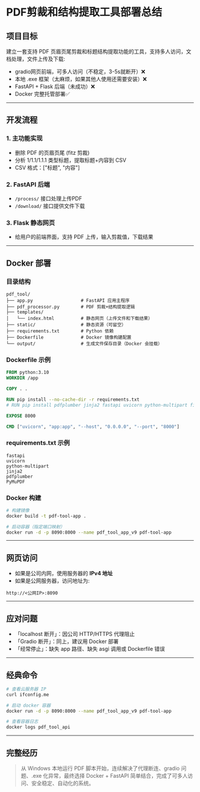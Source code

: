 # PDF剪裁和结构提取工具部署总结

## 项目目标

建立一套支持 PDF 页眉页尾剪裁和标题结构提取功能的工具，支持多人访问，文档处理，文件上传及下载:

- gradio网页前端，可多人访问（不稳定，3-5s就断开）❌  
- 本地 .exe 框架（太麻烦，如果其他人使用还需要安装）❌  
- FastAPI + Flask 后端（未成功）❌  
- Docker 完整托管部署✅  

---

## 开发流程

### 1. 主功能实现
- 删除 PDF 的页眉页尾 (fitz 剪裁)
- 分析 1/1.1/1.1.1 类型标题，提取标题+内容到 CSV
- CSV 格式：["标题", "内容"]

### 2. FastAPI 后端
- `/process/` 接口处理上传PDF
- `/download/` 接口提供文件下载

### 3. Flask 静态网页
- 给用户的前端界面，支持 PDF 上传，输入剪裁值，下载结果

---

## Docker 部署

### 目录结构
```
pdf_tool/
├── app.py                  # FastAPI 应用主程序
├── pdf_processor.py        # PDF 剪裁+结构提取逻辑
├── templates/
│   └── index.html          # 静态网页（上传文件和下载结果）
├── static/                 # 静态资源（可留空）
├── requirements.txt        # Python 依赖
├── Dockerfile              # Docker 镜像构建配置
└── output/                 # 生成文件保存目录（Docker 会挂载）
```

### Dockerfile 示例
```dockerfile
FROM python:3.10
WORKDIR /app

COPY . .

RUN pip install --no-cache-dir -r requirements.txt
# RUN pip install pdfplumber jinja2 fastapi uvicorn python-multipart fitz PyMuPDF --trust...(公司源）

EXPOSE 8000

CMD ["uvicorn", "app:app", "--host", "0.0.0.0", "--port", "8000"]
```

### requirements.txt 示例
```
fastapi
uvicorn
python-multipart
jinja2
pdfplumber
PyMuPDF
```

### Docker 构建
```bash
# 构建镜像
docker build -t pdf-tool-app .

# 启动容器（指定端口映射）
docker run -d -p 8090:8000 --name pdf_tool_app_v9 pdf-tool-app
```

---

## 网页访问

- 如果是公司内网，使用服务器的 **IPv4 地址**
- 如果是公网服务器，访问地址为:

```
http://<公网IP>:8090
```

---

## 应对问题

- 「localhost 断开」：因公司 HTTP/HTTPS 代理阻止
- 「Gradio 断开」：同上，建议用 Docker 部署
- 「经常停止」：缺失 app 路径、缺失 asgi 调用或 Dockerfile 错误

---

## 经典命令

```bash
# 查看云服务器 IP
curl ifconfig.me

# 启动 docker 容器
docker run -d -p 8090:8000 --name pdf_tool_app_v9 pdf-tool-app

# 查看容器日志
docker logs pdf_tool_api
```

---

## 完整经历

> 从 Windows 本地运行 PDF 脚本开始，连续解决了代理断连、gradio 问题、.exe 化异常，最终选择 Docker + FastAPI 简单结合，完成了可多人访问、安全稳定、自动化的系统。

